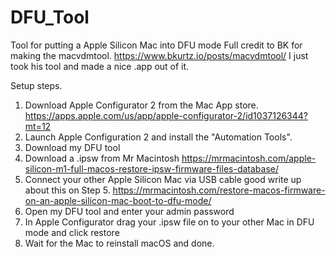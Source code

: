 # DFU_Tool
Tool for putting a Apple Silicon Mac into DFU mode
Full credit to BK for making the macvdmtool. 
https://www.bkurtz.io/posts/macvdmtool/
I just took his tool and made a nice .app out of it.


Setup steps.
1. Download Apple Configurator 2 from the Mac App store. https://apps.apple.com/us/app/apple-configurator-2/id1037126344?mt=12
2. Launch Apple Configuration 2 and install the "Automation Tools".
3. Download my DFU tool
4. Download a .ipsw from Mr Macintosh https://mrmacintosh.com/apple-silicon-m1-full-macos-restore-ipsw-firmware-files-database/
5. Connect your other Apple Silicon Mac via USB cable good write up about this on Step 5. https://mrmacintosh.com/restore-macos-firmware-on-an-apple-silicon-mac-boot-to-dfu-mode/
6. Open my DFU tool and enter your admin password
7. In Apple Configurator drag your .ipsw file on to your other Mac in DFU mode and click restore
8. Wait for the Mac to reinstall macOS and done.
